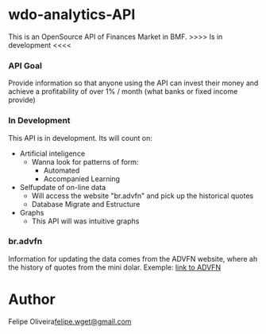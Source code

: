 # wdo-analytics-API
This is an OpenSource API of Finances Market in BMF. >>>> Is in development &lt;&lt;&lt;&lt;

### API Goal
Provide information so that anyone using the API can invest their money and achieve a profitability of over 1% / month (what banks or fixed income provide)

### In Development
This API is in development. Its will count on:
- Artificial inteligence
	- Wanna look for patterns of form:
		- Automated
		- Accompanied Learning
- Selfupdate of on-line data
	- Will access the website "br.advfn" and pick up the historical quotes
	- Database Migrate and Estructure
- Graphs
	- This API will was intuitive graphs


### br.advfn

Information for updating the data comes from the ADVFN website, where ah the history of quotes from the mini dolar. Exemple: [link to ADVFN](https://br.advfn.com/bolsa-de-valores/bmf/WDOX18/historico)

# Author
Felipe Oliveira<felipe.wget@gmail.com>